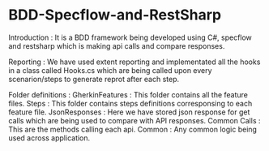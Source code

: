 # BDD-Specflow-and-RestSharp

Introduction : It is a BDD framework being developed using C#, specflow and restsharp which is making api calls and compare responses.

Reporting  : We have used extent reporting and implementated all the hooks in a class called Hooks.cs which are being called upon every scenarion/steps to generate reprot after each step.


Folder definitions :
GherkinFeatures : This folder contains all the feature files.
Steps : This folder contains steps definitions corresponsing to each feature file.
JsonResponses : Here we have stored json response for get calls which are being used to compare with API responses.
Common Calls : This are the methods calling each api.
Common : Any common logic being used across application.

